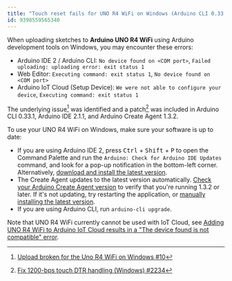 ```yaml
---
title: "Touch reset fails for UNO R4 WiFi on Windows (Arduino CLI 0.33.0 or earlier)"
id: 9398559565340
---
```


When uploading sketches to **Arduino UNO R4 WiFi** using Arduino development tools on Windows, you may encounter these errors:

* Arduino IDE 2 / Arduino CLI: `No device found on <COM port>`, `Failed uploading: uploading error: exit status 1`
* Web Editor: `Executing command: exit status 1`, `No device found on <COM port>`
* Arduino IoT Cloud (Setup Device): `We were not able to configure your device`, `Executing command: exit status 1`

The underlying issue[^github-issue-renesas] was identified and a patch[^github-pr-cli] was included in Arduino CLI 0.33.1, Arduino IDE 2.1.1, and Arduino Create Agent 1.3.2.

To use your UNO R4 WiFi on Windows, make sure your software is up to date:

* If you are using Arduino IDE 2, press <kbd>Ctrl</kbd> + <kbd>Shift</kbd> + <kbd>P</kbd> to open the Command Palette and run the `Arduino: Check for Arduino IDE Updates` command, and look for a pop-up notification in the bottom-left corner. Alternatively, <a class="link-download" href="https://downloads.arduino.cc/arduino-ide/arduino-ide_latest_Windows_64bit.exe">download and install the latest version</a>.
* The Create Agent updates to the latest version automatically. <a class="link-up-right" href="https://support.arduino.cc/hc/en-us/articles/4407002993426-Check-your-Arduino-Create-Agent-version">Check your Arduino Create Agent version</a> to verify that you're running 1.3.2 or later. If it's not updating, try restarting the application, or <a class="link-up-right" href="https://support.arduino.cc/hc/en-us/articles/360014869820-Install-the-Arduino-Create-Agent">manually installing the latest version</a>.
* If you are using Arduino CLI, run `arduino-cli upgrade`.

[^github-issue-renesas]: [Upload broken for the Uno R4 WiFi on Windows #10](https://github.com/arduino/ArduinoCore-renesas/issues/10)

[^github-pr-cli]: [Fix 1200-bps touch DTR handling (Windows) #2234](https://github.com/arduino/arduino-cli/pull/2234)

[^github-release]: <https://github.com/arduino/arduino-cli/releases/tag/0.33.1>

[^github-release]: <https://github.com/arduino/arduino-create-agent/releases/tag/1.3.2>

Note that UNO R4 WiFi currently cannot be used with IoT Cloud, see <a class="link-up-right" href="https://support.arduino.cc/hc/en-us/articles/9398545261468-Adding-UNO-R4-WiFi-to-Arduino-IoT-Cloud-results-in-a-The-device-found-is-not-compatible-error">Adding UNO R4 WiFi to Arduino IoT Cloud results in a "The device found is not compatible" error</a>.

